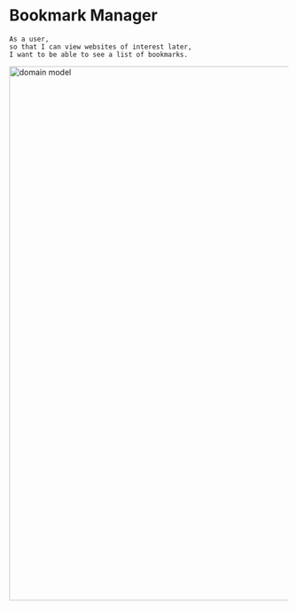 # Bookmark Manager

```
As a user,
so that I can view websites of interest later,
I want to be able to see a list of bookmarks.
```

<img width="964" alt="domain model" src="https://github.com/jooomin/bookmark_manager/blob/main/images/domain_model.png">